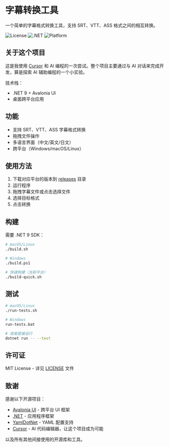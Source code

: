 # 字幕转换工具

一个简单的字幕格式转换工具，支持 SRT、VTT、ASS 格式之间的相互转换。

![License](https://img.shields.io/badge/License-MIT-green)
![.NET](https://img.shields.io/badge/.NET-9.0-purple)
![Platform](https://img.shields.io/badge/Platform-Windows%20%7C%20macOS%20%7C%20Linux-blue)

## 关于这个项目

这是我使用 [Cursor](https://cursor.sh/) 和 AI 编程的一次尝试。整个项目主要通过与 AI 对话来完成开发，算是探索 AI 辅助编程的一个小实验。

技术栈：
- .NET 9 + Avalonia UI
- 桌面跨平台应用

## 功能

- 支持 SRT、VTT、ASS 字幕格式转换
- 拖拽文件操作
- 多语言界面（中文/英文/日文）
- 跨平台（Windows/macOS/Linux）

## 使用方法

1. 下载对应平台的版本到 [releases](https://github.com/cyaoc/subtitle-sync/releases) 目录
2. 运行程序
3. 拖拽字幕文件或点击选择文件
4. 选择目标格式
5. 点击转换

## 构建

需要 .NET 9 SDK：

```bash
# macOS/Linux
./build.sh

# Windows
./build.ps1

# 快速构建（当前平台）
./build-quick.sh
```

## 测试

```bash
# macOS/Linux
./run-tests.sh

# Windows
run-tests.bat

# 或者直接运行
dotnet run -- --test
```

## 许可证

MIT License - 详见 [LICENSE](LICENSE) 文件

## 致谢

感谢以下开源项目：

- [Avalonia UI](https://avaloniaui.net/) - 跨平台 UI 框架
- [.NET](https://dotnet.microsoft.com/) - 应用程序框架
- [YamlDotNet](https://github.com/aaubry/YamlDotNet) - YAML 配置支持
- [Cursor](https://cursor.sh/) - AI 代码编辑器，让这个项目成为可能

以及所有其他间接使用的开源库和工具。 
